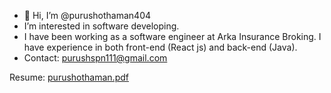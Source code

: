 
- 👋 Hi, I’m @purushothaman404
- I’m interested in software developing.
- I have been working as a software engineer at Arka Insurance Broking. 
  I have experience in both front-end (React js) and back-end (Java). 
- Contact: purushspn111@gmail.com

Resume:
[purushothaman.pdf](https://github.com/purushothaman404/purushothaman404/files/6396178/purushothaman.pdf)

<!---
purushothaman404/purushothaman404 is a ✨ special ✨ repository because its `README.md` (this file) appears on your GitHub profile.
You can click the Preview link to take a look at your changes.
--->
